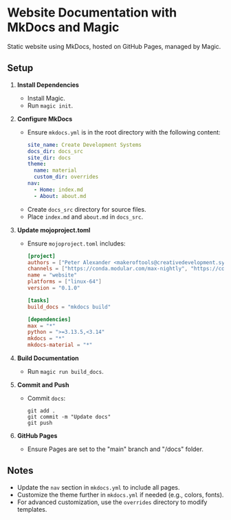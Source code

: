 # Website Documentation with MkDocs and Magic

Static website using MkDocs, hosted on GitHub Pages, managed by Magic.

## Setup

1. **Install Dependencies**
   - Install Magic.
   - Run `magic init`.

2. **Configure MkDocs**
   - Ensure `mkdocs.yml` is in the root directory with the following content:
     ```yaml
     site_name: Create Development Systems
     docs_dir: docs_src
     site_dir: docs
     theme:
       name: material
       custom_dir: overrides
     nav:
       - Home: index.md
       - About: about.md
     ```
   - Create `docs_src` directory for source files.
   - Place `index.md` and `about.md` in `docs_src`.

3. **Update mojoproject.toml**
   - Ensure `mojoproject.toml` includes:
     ```toml
     [project]
     authors = ["Peter Alexander <makeroftools@creativedevelopment.systems>"]
     channels = ["https://conda.modular.com/max-nightly", "https://conda.modular.com/max", "https://repo.prefix.dev/modular-community", "conda-forge"]
     name = "website"
     platforms = ["linux-64"]
     version = "0.1.0"

     [tasks]
     build_docs = "mkdocs build"

     [dependencies]
     max = "*"
     python = ">=3.13.5,<3.14"
     mkdocs = "*"
     mkdocs-material = "*"
     ```

4. **Build Documentation**
   - Run `magic run build_docs`.

5. **Commit and Push**
   - Commit `docs`:
     ```
     git add .
     git commit -m "Update docs"
     git push
     ```

6. **GitHub Pages**
   - Ensure Pages are set to the "main" branch and "/docs" folder.

## Notes
- Update the `nav` section in `mkdocs.yml` to include all pages.
- Customize the theme further in `mkdocs.yml` if needed (e.g., colors, fonts).
- For advanced customization, use the `overrides` directory to modify templates.